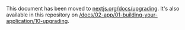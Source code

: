 This document has been moved to [nextjs.org/docs/upgrading](https://nextjs.org/docs/upgrading). It's also available in this repository on [/docs/02-app/01-building-your-application/10-upgrading](/docs/02-app/01-building-your-application/10-upgrading).